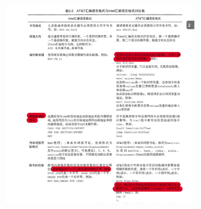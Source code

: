 ![企业微信截图_82da7ff4-7663-4900-a31d-9b3445ffc2c5](https://raw.githubusercontent.com/Reventon1993/pictures/master/picgo/20220209161559.png)